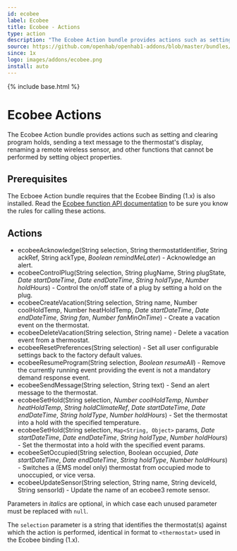 ```yaml
---
id: ecobee
label: Ecobee
title: Ecobee - Actions
type: action
description: "The Ecobee Action bundle provides actions such as setting and clearing program holds, sending a text message to the thermostat's display, renaming a remote wireless sensor, and other functions that cannot be performed by setting object properties."
source: https://github.com/openhab/openhab1-addons/blob/master/bundles/action/org.openhab.action.ecobee/README.md
since: 1x
logo: images/addons/ecobee.png
install: auto
---
```


<!-- Attention authors: Do not edit directly. Please add your changes to the appropriate source repository -->

{% include base.html %}

# Ecobee Actions

The Ecobee Action bundle provides actions such as setting and clearing program holds, sending a text message to the thermostat's display, renaming a remote wireless sensor, and other functions that cannot be performed by setting object properties.  

## Prerequisites

The Ecboee Action bundle requires that the Ecobee Binding (1.x) is also installed.
Read the [Ecobee function API documentation](https://www.ecobee.com/home/developer/api/documentation/v1/functions/using-functions.shtml) to be sure you know the rules for calling these actions.

## Actions

- ecobeeAcknowledge(String selection, String thermostatIdentifier, String ackRef, String ackType, *Boolean remindMeLater*) - Acknowledge an alert.
- ecobeeControlPlug(String selection, String plugName, String plugState, *Date startDateTime*, *Date endDateTime*, *String holdType*, *Number holdHours*) - Control the on/off state of a plug by setting a hold on the plug.
- ecobeeCreateVacation(String selection, String name, Number coolHoldTemp, Number heatHoldTemp, *Date startDateTime*, *Date endDateTime*, *String fan*, *Number fanMinOnTime*) - Create a vacation event on the thermostat.
- ecobeeDeleteVacation(String selection, String name) - Delete a vacation event from a thermostat.
- ecobeeResetPreferences(String selection) - Set all user configurable settings back to the factory default values.
- ecobeeResumeProgram(String selection, *Boolean resumeAll*) - Remove the currently running event providing the event is not a mandatory demand response event.
- ecobeeSendMessage(String selection, String text) - Send an alert message to the thermostat.
- ecobeeSetHold(String selection, *Number coolHoldTemp*, *Number heatHoldTemp*, *String holdClimateRef*, *Date startDateTime*, *Date endDateTime*, *String holdType*, *Number holdHours*) - Set the thermostat into a hold with the specified temperature.
- ecobeeSetHold(String selection, `Map<String, Object>` params, *Date startDateTime*, *Date endDateTime*, *String holdType*, *Number holdHours*) - Set the thermostat into a hold with the specified event params.
- ecobeeSetOccupied(String selection, Boolean occupied, *Date startDateTime*, *Date endDateTime*, *String holdType*, *Number holdHours*) - Switches a (EMS model only) thermostat from occupied mode to unoccupied, or vice versa.
- ecobeeUpdateSensor(String selection, String name, String deviceId, String sensorId) - Update the name of an ecobee3 remote sensor.

Parameters in *italics* are optional, in which case each unused parameter must be replaced with `null`.  

The `selection` parameter is a string that identifies the thermostat(s) against which the action is performed, identical in format to `<thermostat>` used in the Ecobee binding (1.x).
